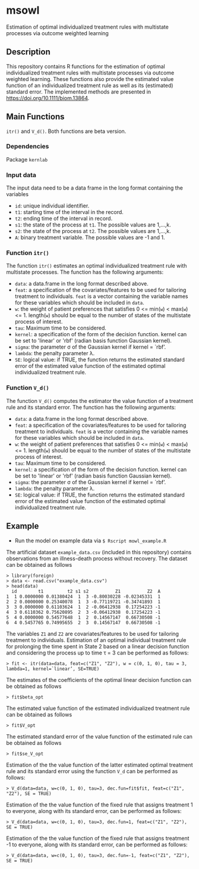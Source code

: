 # msowl
Estimation of optimal individualized treatment rules with multistate processes via outcome weighted learning


## Description
This repository contains R functions for the estimation of optimal individualized treatment rules with multistate processes via outcome weighted learning. These functions also provide the estimated value function of an individualized treatment rule as well as its (estimated) standard error. The implemented methods are presented in <https://doi.org/10.1111/biom.13864>.

## Main Functions
`itr()` and `V_d()`. Both functions are beta version.

### Dependencies
Package `kernlab`

### Input data
The input data need to be a data frame in the long format containing the variables

* `id`: unique individual identifier.
* `t1`: starting time of the interval in the record.
* `t2`: ending time of the interval in record.
* `s1`: the state of the process at `t1`. The possible values are 1,...,k. 
* `s2`: the state of the process at `t2`. The possible values are 1,...,k.
* `A`: binary treatment variable. The possible values are -1 and 1.

### Function `itr()`

The function `itr()` estimates an optimal individualized treatment rule with multistate processes. The function has the following arguments:

* `data`: a data.frame in the long format described above.
* `feat`: a specification of the covariates/features to be used for tailoring treatment to individuals. `feat` is a vector containing the variable names for these variables which should be included in `data`.
* `w`: the weight of patient preferences that satisfies 0 <= min(`w`) < max(`w`) <= 1. length(`w`) should be equal to the number of states of the multistate process of interest.
* `tau`: Maximum time to be considered.
* `kernel`: a specification of the form of the decision function. kernel can be set to 'linear' or 'rbf' (radian basis function Gaussian kernel).
* `sigma`: the parameter σ of the Gaussian kernel if kernel = `rbf’.
* `lambda`: the penalty parameter λ.
* `SE`: logical value: if TRUE, the function returns the estimated standard error of the estimated value function of the estimated optimal individualized treatment rule.


### Function `V_d()`

The function `V_d()` computes the estimator the value function of a treatment rule and its standard error. The function has the following arguments:

* `data`: a data.frame in the long format described above.
* `feat`: a specification of the covariates/features to be used for tailoring treatment to individuals. `feat` is a vector containing the variable names for these variables which should be included in `data`.
* `w`: the weight of patient preferences that satisfies 0 <= min(`w`) < max(`w`) <= 1. length(`w`) should be equal to the number of states of the multistate process of interest.
* `tau`: Maximum time to be considered.
* `kernel`: a specification of the form of the decision function. kernel can be set to 'linear' or 'rbf' (radian basis function Gaussian kernel).
* `sigma`: the parameter σ of the Gaussian kernel if kernel = `rbf’.
* `lambda`: the penalty parameter λ.
* `SE`: logical value: if TRUE, the function returns the estimated standard error of the estimated value function of the estimated optimal individualized treatment rule.

## Example

* Run the model on example data via `$ Rscript mowl_example.R`

The artificial dataset `example_data.csv` (included in this repository) contains observations from an illness-death process without recovery. The dataset can be obtained as follows
```
> library(foreign)
> data <- read.csv("example_data.csv")
> head(data)
  id        t1         t2 s1 s2          Z1          Z2  A
1  1 0.0000000 0.01380424  1  3 -0.80030228 -0.02345331  1
2  2 0.0000000 0.25340078  1  3 -0.77119721 -0.34741893  1
3  3 0.0000000 0.61103624  1  2 -0.06412938  0.17254223 -1
4  3 0.6110362 0.75620895  2  3 -0.06412938  0.17254223 -1
5  4 0.0000000 0.54577648  1  2  0.14567147  0.66730508 -1
6  4 0.5457765 0.74995655  2  3  0.14567147  0.66730508 -1
```
The variables `Z1` and `Z2` are covariates/features to be used for tailoring treatment to individuals. Estimation of an optimal individual treatment rule for prolonging the time spent in State 2 based on a linear decision function and considering the process up to time τ = 3 can be performed as follows:
```
> fit <- itr(data=data, feat=c("Z1", "Z2"), w = c(0, 1, 0), tau = 3, lambda=1, kernel=`linear’, SE=TRUE)
```
The estimates of the coefficients of the optimal linear decision function can be obtained as follows
```
> fit$beta_opt
```
The estimated value function of the estimated individualized treatment rule can be obtained as follows
```
> fit$V_opt
```
The estimated standard error of the value function of the estimated rule can be obtained as follows
```
> fit$se_V_opt
```
Estimation of the the value function of the latter estimated optimal treatment rule and its standard error using the function `V_d` can be performed as follows:
```
> V_d(data=data, w=c(0, 1, 0), tau=3, dec.fun=fit$fit, feat=c("Z1", "Z2"), SE = TRUE)
```
Estimation of the the value function of the fixed rule that assigns treatment 1 to everyone, along with its standard error, can be performed as follows:
```
> V_d(data=data, w=c(0, 1, 0), tau=3, dec.fun=1, feat=c("Z1", "Z2"), SE = TRUE)
```
Estimation of the the value function of the fixed rule that assigns treatment -1 to everyone, along with its standard error, can be performed as follows:
```
> V_d(data=data, w=c(0, 1, 0), tau=3, dec.fun=-1, feat=c("Z1", "Z2"), SE = TRUE)
```

